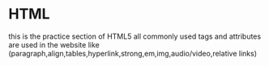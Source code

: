 # HTML
this is the practice section of HTML5
all commonly used tags and attributes are used in the website like (paragraph,align,tables,hyperlink,strong,em,img,audio/video,relative links) 
